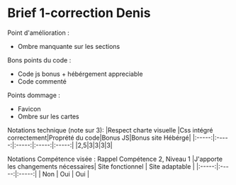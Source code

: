 # Brief 1-correction Denis

Point d'amélioration : 
- Ombre manquante sur les sections

Bons points du code : 
- Code js bonus + hébérgement appreciable
- Code commenté 

Points dommage :
- Favicon
- Ombre sur les cartes

Notations technique (note sur 3): 
|Respect charte visuelle |Css intégré correctement|Proprété du code|Bonus JS|Bonus site Hébérgé|
|:-----:|:-----:|:-----:|:-----:|:-----:|
|2,5|3|3|3|3|

Notations Compétence visée : Rappel Compétence 2, Niveau 1 
|J'apporte les changements nécessaires| Site fonctionnel | Site adaptable |
|:-----:|:-----:|:-----:|
| Non | Oui | Oui | 
